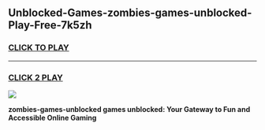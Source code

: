 
## Unblocked-Games-zombies-games-unblocked-Play-Free-7k5zh
<h3>
<a href="https://premium76.site?title=zombies-games-unblocked&ref=18A">CLICK TO PLAY</a></h3>
<hr>

<h3>
<a href="https://premium76.site?title=zombies-games-unblocked&ref=18A">CLICK 2 PLAY</a>
  
</h3>

<a href="https://premium76.site?title=zombies-games-unblocked&ref=18A"><img src="https://clearcache.store/games.png"></a>


**zombies-games-unblocked games unblocked: Your Gateway to Fun and Accessible Online Gaming**

